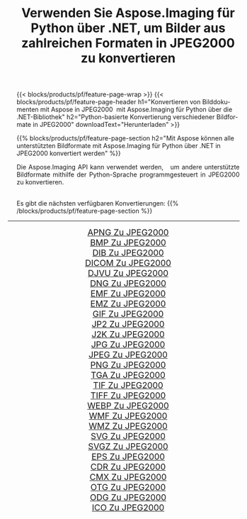 ﻿---
title: Verwenden Sie Aspose.Imaging für Python über .NET, um Bilder aus zahlreichen Formaten in JPEG2000 zu konvertieren 
weight: 3920
url: /de/python-net/conversion/to/jpeg2000 
lang: de
langdirlevel: 2
locales: zh-hans,ja,it,ru,de,es,fr,nl,id,lt,pl,pt,vi,tr,ko,zh-hant,ar,hi,th,sv,cs,uk,he
description: Sie können Aspose.Imaging für Python über die .NET-Bibliothek verwenden, um eine Vielzahl von Formaten in JPEG2000 zu konvertieren.
---

{{< blocks/products/pf/feature-page-wrap >}}
{{< blocks/products/pf/feature-page-header h1="Konvertieren von Bilddokumenten mit Aspose in JPEG2000  mit Aspose.Imaging für Python über die .NET-Bibliothek" h2="Python-basierte Konvertierung verschiedener Bildformate in JPEG2000" downloadText="Herunterladen" >}}


{{% blocks/products/pf/feature-page-section  h2="Mit Aspose können alle unterstützten Bildformate mit Aspose.Imaging für Python über .NET in JPEG2000 konvertiert werden" %}}
<p align=justify>Die Aspose.Imaging API kann verwendet werden,   um andere unterstützte Bildformate mithilfe der Python-Sprache programmgesteuert in JPEG2000 zu konvertieren.</p>
<br/>
Es gibt die nächsten verfügbaren Konvertierungen:
{{% /blocks/products/pf/feature-page-section %}}
<div class="container-fluid productfamilypage bg-gray">
    <div class="convertypes bg-gray agp-content section">
        <div class="container">
		<hr style="margin-left:-20px;"/>
		<div class="row other-converters" style="gap: 10px;font-size: 19px;text-align:center;">
		    <div class='col-md-2 other-converter remove-lp remove-rp'><a href="/imaging/de/python-net/conversion/apng-to-jpeg2000" style="padding:15px;">APNG Zu JPEG2000</a></div>
<div class='col-md-2 other-converter remove-lp remove-rp'><a href="/imaging/de/python-net/conversion/bmp-to-jpeg2000" style="padding:15px;">BMP Zu JPEG2000</a></div>
<div class='col-md-2 other-converter remove-lp remove-rp'><a href="/imaging/de/python-net/conversion/dib-to-jpeg2000" style="padding:15px;">DIB Zu JPEG2000</a></div>
<div class='col-md-2 other-converter remove-lp remove-rp'><a href="/imaging/de/python-net/conversion/dicom-to-jpeg2000" style="padding:15px;">DICOM Zu JPEG2000</a></div>
<div class='col-md-2 other-converter remove-lp remove-rp'><a href="/imaging/de/python-net/conversion/djvu-to-jpeg2000" style="padding:15px;">DJVU Zu JPEG2000</a></div>
<div class='col-md-2 other-converter remove-lp remove-rp'><a href="/imaging/de/python-net/conversion/dng-to-jpeg2000" style="padding:15px;">DNG Zu JPEG2000</a></div>
<div class='col-md-2 other-converter remove-lp remove-rp'><a href="/imaging/de/python-net/conversion/emf-to-jpeg2000" style="padding:15px;">EMF Zu JPEG2000</a></div>
<div class='col-md-2 other-converter remove-lp remove-rp'><a href="/imaging/de/python-net/conversion/emz-to-jpeg2000" style="padding:15px;">EMZ Zu JPEG2000</a></div>
<div class='col-md-2 other-converter remove-lp remove-rp'><a href="/imaging/de/python-net/conversion/gif-to-jpeg2000" style="padding:15px;">GIF Zu JPEG2000</a></div>
<div class='col-md-2 other-converter remove-lp remove-rp'><a href="/imaging/de/python-net/conversion/jp2-to-jpeg2000" style="padding:15px;">JP2 Zu JPEG2000</a></div>
<div class='col-md-2 other-converter remove-lp remove-rp'><a href="/imaging/de/python-net/conversion/j2k-to-jpeg2000" style="padding:15px;">J2K Zu JPEG2000</a></div>
<div class='col-md-2 other-converter remove-lp remove-rp'><a href="/imaging/de/python-net/conversion/jpg-to-jpeg2000" style="padding:15px;">JPG Zu JPEG2000</a></div>
<div class='col-md-2 other-converter remove-lp remove-rp'><a href="/imaging/de/python-net/conversion/jpeg-to-jpeg2000" style="padding:15px;">JPEG Zu JPEG2000</a></div>
<div class='col-md-2 other-converter remove-lp remove-rp'><a href="/imaging/de/python-net/conversion/png-to-jpeg2000" style="padding:15px;">PNG Zu JPEG2000</a></div>
<div class='col-md-2 other-converter remove-lp remove-rp'><a href="/imaging/de/python-net/conversion/tga-to-jpeg2000" style="padding:15px;">TGA Zu JPEG2000</a></div>
<div class='col-md-2 other-converter remove-lp remove-rp'><a href="/imaging/de/python-net/conversion/tif-to-jpeg2000" style="padding:15px;">TIF Zu JPEG2000</a></div>
<div class='col-md-2 other-converter remove-lp remove-rp'><a href="/imaging/de/python-net/conversion/tiff-to-jpeg2000" style="padding:15px;">TIFF Zu JPEG2000</a></div>
<div class='col-md-2 other-converter remove-lp remove-rp'><a href="/imaging/de/python-net/conversion/webp-to-jpeg2000" style="padding:15px;">WEBP Zu JPEG2000</a></div>
<div class='col-md-2 other-converter remove-lp remove-rp'><a href="/imaging/de/python-net/conversion/wmf-to-jpeg2000" style="padding:15px;">WMF Zu JPEG2000</a></div>
<div class='col-md-2 other-converter remove-lp remove-rp'><a href="/imaging/de/python-net/conversion/wmz-to-jpeg2000" style="padding:15px;">WMZ Zu JPEG2000</a></div>
<div class='col-md-2 other-converter remove-lp remove-rp'><a href="/imaging/de/python-net/conversion/svg-to-jpeg2000" style="padding:15px;">SVG Zu JPEG2000</a></div>
<div class='col-md-2 other-converter remove-lp remove-rp'><a href="/imaging/de/python-net/conversion/svgz-to-jpeg2000" style="padding:15px;">SVGZ Zu JPEG2000</a></div>
<div class='col-md-2 other-converter remove-lp remove-rp'><a href="/imaging/de/python-net/conversion/eps-to-jpeg2000" style="padding:15px;">EPS Zu JPEG2000</a></div>
<div class='col-md-2 other-converter remove-lp remove-rp'><a href="/imaging/de/python-net/conversion/cdr-to-jpeg2000" style="padding:15px;">CDR Zu JPEG2000</a></div>
<div class='col-md-2 other-converter remove-lp remove-rp'><a href="/imaging/de/python-net/conversion/cmx-to-jpeg2000" style="padding:15px;">CMX Zu JPEG2000</a></div>
<div class='col-md-2 other-converter remove-lp remove-rp'><a href="/imaging/de/python-net/conversion/otg-to-jpeg2000" style="padding:15px;">OTG Zu JPEG2000</a></div>
<div class='col-md-2 other-converter remove-lp remove-rp'><a href="/imaging/de/python-net/conversion/odg-to-jpeg2000" style="padding:15px;">ODG Zu JPEG2000</a></div>
<div class='col-md-2 other-converter remove-lp remove-rp'><a href="/imaging/de/python-net/conversion/ico-to-jpeg2000" style="padding:15px;">ICO Zu JPEG2000</a></div>
                </div>
        </div>
    </div>
</div>
<br/>


